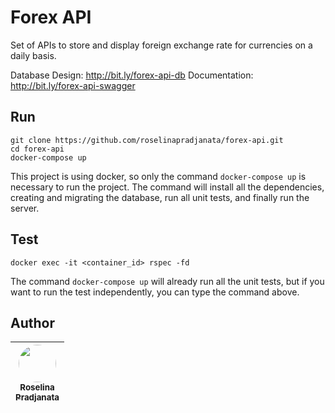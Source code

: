# Forex API

Set of APIs to store and display foreign exchange rate for currencies on a daily basis.

Database Design: http://bit.ly/forex-api-db
Documentation: http://bit.ly/forex-api-swagger

## Run
```shell
git clone https://github.com/roselinapradjanata/forex-api.git
cd forex-api
docker-compose up
```

This project is using docker, so only the command `docker-compose up` is necessary to run the project. The command will install all the dependencies, creating and migrating the database, run all unit tests, and finally run the server.

## Test
```shell
docker exec -it <container_id> rspec -fd
```

The command `docker-compose up` will already run all the unit tests, but if you want to run the test independently, you can type the command above.

## Author
| [<img src="https://avatars3.githubusercontent.com/u/23205832?s=400&v=4" width=60px style="border-radius: 50%;"><br /><sub>Roselina<br />Pradjanata</sub>](https://github.com/roselinapradjanata)
| :---: |

